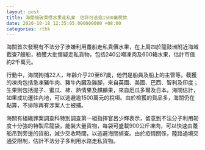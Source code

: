 ```yaml
---
layout: post
title: 海關搗破貴價水果走私案　估計可逃逾1500萬稅款
date: 2020-10-18 12:35:05.000000000 +08:00
categories: rthk
---
```


海關首次發現有不法分子涉嫌利用躉船走私貴價水果，在上周四於龍鼓洲附近海域截查7艘船，檢獲大批懷疑走私貨物，包括240公噸凍肉及600箱水果，估計市值約2千萬元。

行動中，海關拘捕22人，年齡介乎20至67歲，他們是船員及船上的主管等。截獲的凍肉包括急凍豬牛肉、豬牛內臟及雞腳，來自英國、美國、巴西、智利及印度；生果則包括提子、蜜瓜、柿、熱情果及麒麟果，來自厄瓜多爾及日本。海關估計，如果成功運往內地，可以逃避逾1500萬元的稅項。由於檢獲的貨品多，海關仍在點算，不排除再有涉案人士被捕。

海關有組織罪案調查科特別調查第一組指揮官呂少輝表示，留意到不法分子利用韌度十分強的特製尼龍袋，能裝大量貨物，每袋可盛載900公斤凍肉，可以快速由躉船吊到旁邊的貨船，減少交收時間，以逃避海關偵查。由於疫情關係，陸路過境交通受限制，估計不法分子多利用水路走私貨物。
